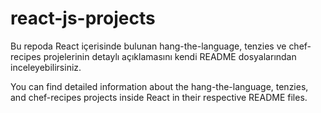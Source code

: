 # react-js-projects
  
Bu repoda React içerisinde bulunan hang-the-language, tenzies ve chef-recipes projelerinin detaylı açıklamasını kendi README dosyalarından inceleyebilirsiniz.

You can find detailed information about the hang-the-language, tenzies, and chef-recipes projects inside React in their respective README files.